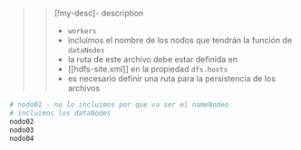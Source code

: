 >
>>[!my-desc]-  description
>>
>> - `workers`
>> - incluimos el nombre de los nodos que tendrán la función de `dataNodes` 
>> - la ruta de este archivo debe estar definida en 
>> 	- [[hdfs-site.xml]] en la propiedad `dfs.hosts`
>> - es necesario definir una ruta para la persistencia de los archivos
>
```bash
# nodo01 - no lo incluimos por que va ser el nameNodeo
# incluimos los dataNodes
nodo02
nodo03
nodo04
```